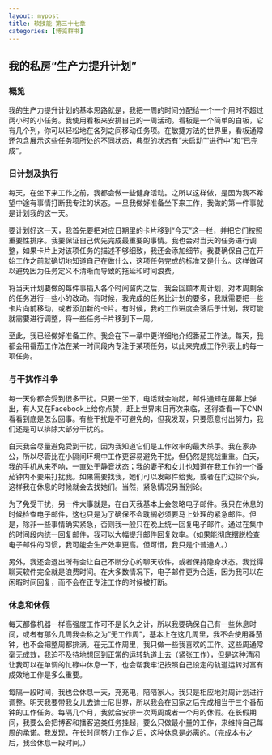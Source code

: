 ```yaml
---
layout: mypost
title: 软技能-第三十七章
categories: [博览群书]
---
```


## 我的私房“生产力提升计划”

### 概览

我的生产力提升计划的基本思路就是，我把一周的时间分配给一个一个用时不超过两小时的小任务。我使用看板来安排自己的一周活动。看板是一个简单的白板，它有几个列，你可以轻松地在各列之间移动任务项。在敏捷方法的世界里，看板通常还包含展示这些任务项所处的不同状态，典型的状态有“未启动”“进行中”和“已完成”。

### 日计划及执行

每天，在坐下来工作之前，我都会做一些健身活动。之所以这样做，是因为我不希望中途有事情打断我专注的状态。一旦我做好准备坐下来工作，我做的第一件事就是计划我的这一天。

要计划好这一天，我首先要把对应日期里的卡片移到“今天”这一栏，并把它们按照重要性排序。我要保证自己优先完成最重要的事情。我也会对当天的任务进行调整，如果卡片上对该项任务的描述不够细致，我还会添加细节。我要确保自己在开始工作之前就确切地知道自己在做什么，这项任务完成的标准又是什么。这样做可以避免因为任务定义不清晰而导致的拖延和时间浪费。

将当天计划要做的每件事插入各个时间窗内之后，我会回顾本周计划，对本周剩余的任务进行一些小的改动。有时候，我完成的任务比计划的要多，我就需要把一些卡片向前移动，或者添加新的卡片。有时候，我的工作进度会落后于计划，我可能就需要进行调整，将一些任务卡片移到下一周。

至此，我已经做好准备工作。我会在下一章中更详细地介绍番茄工作法。每天，我都会用番茄工作法在某一时间段内专注于某项任务，以此来完成工作列表上的每一项任务。

### 与干扰作斗争

每一天你都会受到很多干扰。只要一坐下，电话就会响起，邮件通知在屏幕上弹出，有人又在Facebook上给你点赞，赶上世界末日再次来临，还得查看一下CNN看看到底是怎么回事。有些干扰是不可避免的，但我发现，只要愿意付出努力，我们还是可以排除大部分干扰的。

白天我会尽量避免受到干扰，因为我知道它们是工作效率的最大杀手。我在家办公，所以尽管比在小隔间环境中工作更容易避免干扰，但仍然是挑战重重。白天，我的手机从来不响，一直处于静音状态；我的妻子和女儿也知道在我工作的一个番茄钟内不要来打扰我。如果需要找我，她们可以发邮件给我，或者在门边探个头，这样我在休息的时候就会去找她们。当然，紧急情况另当别论。

为了免受干扰，另一件大事就是，在白天我基本上会忽略电子邮件。我只在休息的时候检查电子邮件，这也只是为了确保不会耽搁必须要马上处理的紧急邮件。但是，除非一些事情确实紧急，否则我一般只在晚上统一回复电子邮件。通过在集中的时间段内统一回复邮件，我可以大幅提升邮件回复效率。（如果能彻底摆脱检查电子邮件的习惯，我可能会生产效率更高。但可惜，我只是个普通人。）

另外，我还会退出所有会让自己不断分心的聊天软件，或者保持隐身状态。我觉得聊天软件完全就是浪费时间。在大多数情况下，电子邮件更为合适，因为我可以在闲暇时间回复，而不会在正专注工作的时候被打断。

### 休息和休假

每天都像机器一样高强度工作可不是长久之计，所以我要确保自己有一些休息时间，或者有那么几周我会称之为“无工作周”，基本上在这几周里，我不会使用番茄钟，也不会把整周都排满。在无工作周里，我只做一些我喜欢的工作。这些周通常毫无成效，我迫不及待地想回到正常的运转轨道上去（紧张工作），但是这种清闲让我可以在单调的忙碌中休息一下，也会帮我牢记按照自己设定的轨道运转对富有成效地工作是多么重要。

每隔一段时间，我也会休息一天，充充电，陪陪家人。我只是相应地对周计划进行调整。明天我要带我女儿去迪士尼世界，所以我会在回家之后完成相当于三个番茄钟的工作任务。每隔几个月，我就会安排一次两周或者一个月的休假。在长假期间，我要么会把博客和播客这类任务挂起，要么只做最小量的工作，来维持自己每周的承诺。我发现，在长时间努力工作之后，这种休息是必需的。（完成本书之后，我会休息一段时间。）
